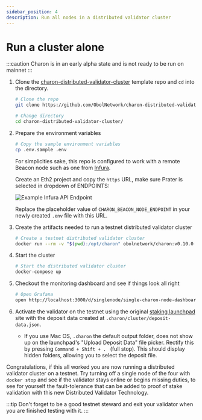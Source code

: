 ```yaml
---
sidebar_position: 4
description: Run all nodes in a distributed validator cluster
---
```


# Run a cluster alone

:::caution
Charon is in an early alpha state and is not ready to be run on mainnet
:::

1. Clone the [charon-distributed-validator-cluster](https://github.com/ObolNetwork/charon-distributed-validator-cluster) template repo and `cd` into the directory.

   ```sh
   # Clone the repo
   git clone https://github.com/ObolNetwork/charon-distributed-validator-cluster.git

   # Change directory
   cd charon-distributed-validator-cluster/
   ```

1. Prepare the environment variables

   ```sh
   # Copy the sample environment variables
   cp .env.sample .env
   ```

   For simplicities sake, this repo is configured to work with a remote Beacon node such as one from [Infura](https://infura.io/).

   Create an Eth2 project and copy the `https` URL, make sure Prater is selected in dropdown of ENDPOINTS:

   ![Example Infura API Endpoint](/img/example-infura-details.png)

   Replace the placeholder value of `CHARON_BEACON_NODE_ENDPOINT` in your newly created `.env` file with this URL.

1. Create the artifacts needed to run a testnet distributed validator cluster

   ```sh
   # Create a testnet distributed validator cluster
   docker run --rm -v "$(pwd):/opt/charon" obolnetwork/charon:v0.10.0 create cluster --withdrawal-address="0x000000000000000000000000000000000000dead"
   ```

1. Start the cluster
   ```sh
   # Start the distributed validator cluster
   docker-compose up
   ```
1. Checkout the monitoring dashboard and see if things look all right

   ```sh
   # Open Grafana
   open http://localhost:3000/d/singlenode/single-charon-node-dashboard?
   ```

1. Activate the validator on the testnet using the original [staking launchpad](https://goerli.launchpad.ethereum.org/en/overview) site with the deposit data created at `.charon/cluster/deposit-data.json`.
   - If you use Mac OS, `.charon` the default output folder, does not show up on the launchpad's "Upload Deposit Data" file picker. Rectify this by pressing `Command + Shift + . ` (full stop). This should display hidden folders, allowing you to select the deposit file.

Congratulations, if this all worked you are now running a distributed validator cluster on a testnet. Try turning off a single node of the four with `docker stop` and see if the validator stays online or begins missing duties, to see for yourself the fault-tolerance that can be added to proof of stake validation with this new Distributed Validator Technology.

:::tip
Don't forget to be a good testnet steward and exit your validator when you are finished testing with it.
:::
